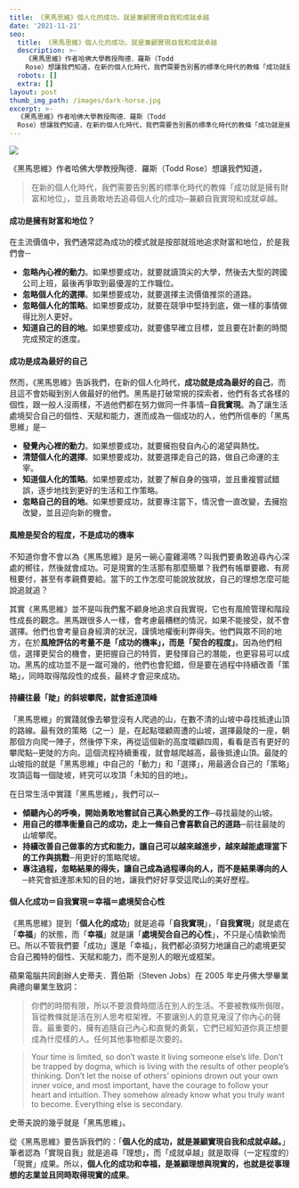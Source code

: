 ```yaml
---
title: 《黑馬思維》個人化的成功，就是兼顧實現自我和成就卓越
date: '2021-11-21'
seo:
  title: 《黑馬思維》個人化的成功，就是兼顧實現自我和成就卓越
  description: >-
    《黑馬思維》作者哈佛大學教授陶德．羅斯（Todd
    Rose）想讓我們知道，在新的個人化時代，我們需要告別舊的標準化時代的教條「成功就是擁有財富和地位」，並且勇敢地去追尋個人化的成功─兼顧自我實現和成就卓越。
  robots: []
  extra: []
layout: post
thumb_img_path: /images/dark-horse.jpg
excerpt: >-
  《黑馬思維》作者哈佛大學教授陶德．羅斯（Todd
  Rose）想讓我們知道，在新的個人化時代，我們需要告別舊的標準化時代的教條「成功就是擁有財富和地位」，並且勇敢地去追尋個人化的成功─兼顧自我實現和成就卓越。
---
```

![](/images/dark-horse.jpg)

《黑馬思維》作者哈佛大學教授陶德．羅斯（Todd Rose）想讓我們知道，

> 在新的個人化時代，我們需要告別舊的標準化時代的教條「成功就是擁有財富和地位」，並且勇敢地去追尋個人化的成功─兼顧自我實現和成就卓越。

#### 成功是擁有財富和地位？

在主流價值中，我們通常認為成功的模式就是按部就班地追求財富和地位，於是我們會─

*   **忽略內心裡的動力**。如果想要成功，就要就讀頂尖的大學，然後去大型的跨國公司上班，最後再爭取到最優渥的工作職位。
*   **忽略個人化的選擇**。如果想要成功，就要選擇主流價值推崇的道路。
*   **忽略個人化的策略**。如果想要成功，就要在競爭中堅持到底，做一樣的事情做得比別人更好。
*   **知道自己的目的地**。如果想要成功，就要儘早確立目標，並且要在計劃的時間完成預定的進度。

#### 成功是成為最好的自己

然而，《黑馬思維》告訴我們，在新的個人化時代，**成功就是成為最好的自己**，而且這不會妨礙到別人做最好的他們。黑馬是打破常規的探索者，他們有各式各樣的個性，跟一般人沒兩樣，不過他們都在努力做同一件事情─**自我實現**。為了讓生活處境契合自己的個性、天賦和能力，進而成為一個成功的人，他們所信奉的「黑馬思維」是─

*   **發覺內心裡的動力**。如果想要成功，就要擁抱發自內心的渴望與熱忱。
*   **清楚個人化的選擇**。如果想要成功，就要選擇走自己的路，做自己命運的主宰。
*   **知道個人化的策略**。如果想要成功，就要了解自身的強項，並且重複嘗試錯誤，逐步地找到更好的生活和工作策略。
*   **忽略自己的目的地**。如果想要成功，就要專注當下，情況會一直改變，去擁抱改變，並且迎向新的機會。

#### 風險是契合的程度，不是成功的機率

不知道你會不會以為《黑馬思維》是另一碗心靈雞湯嗎？叫我們要勇敢追尋內心深處的嚮往，然後就會成功。可是現實的生活那有那麼簡單？我們有帳單要繳、有房租要付，甚至有孝親費要給。當下的工作怎麼可能說放就放，自己的理想怎麼可能說追就追？

其實《黑馬思維》並不是叫我們奮不顧身地追求自我實現，它也有風險管理和階段性成長的觀念。黑馬跟很多人一樣，會考慮最糟糕的情況，如果不能接受，就不會選擇。他們也會考量自身經濟的狀況，謹慎地權衡利弊得失。他們與眾不同的地方，在於**風險評估的考量不是「成功的機率」，而是「契合的程度」**。因為他們相信，選擇更契合的機會，更把握自己的特質，更發揮自己的潛能，也更容易可以成功。黑馬的成功並不是一蹴可幾的，他們也會犯錯，但是要在過程中持續改善「策略」，同時取得階段性的成長，最終才會迎來成功。

#### 持續往最「陡」的斜坡攀爬，就會抵達頂峰

「黑馬思維」的實踐就像去攀登沒有人爬過的山，在數不清的山坡中尋找抵達山頂的路線。最有效的策略（之一）是，在起點環顧周遭的山坡，選擇最陡的一座，朝那個方向爬一陣子，然後停下來，再從這個新的高度環顧四周，看看是否有更好的攀爬點─更陡的方向。這個流程持續重複，就會越爬越高，最後抵達山頂。最陡的山坡指的就是「黑馬思維」中自己的「動力」和「選擇」，用最適合自己的「策略」攻頂這每一個陡坡，終究可以攻頂「未知的目的地」。

在日常生活中實踐「黑馬思維」，我們可以─

*   **傾聽內心的呼喚，開始勇敢地嘗試自己真心熱愛的工作**─尋找最陡的山坡。
*   **用自己的標準衡量自己的成功，走上一條自己會喜歡自己的道路**─前往最陡的山坡攀爬。
*   **持續改善自己做事的方式和能力，讓自己可以越來越進步，越來越能處理當下的工作與挑戰**─用更好的策略爬坡。
*   **專注過程，忽略結果的得失，讓自己成為過程導向的人，而不是結果導向的人**─終究會抵達那未知的目的地，讓我們好好享受這爬山的美好歷程。

#### 個人化成功＝自我實現＝幸福＝處境契合心性

《黑馬思維》提到「**個人化的成功**」就是追尋「**自我實現**」，「**自我實現**」就是處在「**幸福**」的狀態，而「**幸福**」就是讓「**處境契合自己的心性**」，不只是心情歡愉而已。所以不管我們要「成功」還是「幸福」，我們都必須努力地讓自己的處境更契合自己獨特的個性、天賦和能力，而不是別人的眼光或框架。

蘋果電腦共同創辦人史蒂夫．賈伯斯（Steven Jobs）在 2005 年史丹佛大學畢業典禮向畢業生致詞：

> 你們的時間有限，所以不要浪費時間活在別人的生活。不要被教條所侷限，盲從教條就是活在別人思考框架裡。不要讓別人的意見淹沒了你內心的聲音。最重要的，擁有追隨自己內心和直覺的勇氣，它們已經知道你真正想要成為什麼樣的人。任何其他事物都是次要的。

> Your time is limited, so don’t waste it living someone else’s life. Don’t be trapped by dogma, which is living with the results of other people’s thinking. Don’t let the noise of others’ opinions drown out your own inner voice, and most important, have the courage to follow your heart and intuition. They somehow already know what you truly want to become. Everything else is secondary.

史蒂夫說的幾乎就是「黑馬思維」。

從《黑馬思維》要告訴我們的：「**個人化的成功，就是兼顧實現自我和成就卓越。**」筆者認為「實現自我」就是追尋「理想」，而「成就卓越」就是取得（一定程度的）「現實」成果。所以，**個人化的成功和幸福，是兼顧理想與現實的，也就是從事理想的志業並且同時取得現實的成果**。
